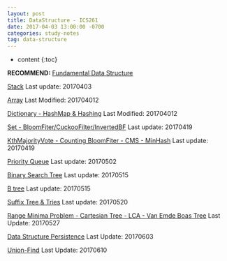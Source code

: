 ```yaml
---
layout: post
title: DataStructure - ICS261
date: 2017-04-03 13:00:00 -0700
categories: study-notes
tag: data-structure
---
```

* content
{:toc}


__RECOMMEND:__ [Fundamental Data Structure](https://en.wikipedia.org/wiki/Book:Fundamental_Data_Structures)  


[Stack](https://zangshayang1.github.io/study-notes/2017/04/03/stack/) Last update: 20170403  

[Array](https://zangshayang1.github.io/study-notes/2017/04/12/array/) Last Modified: 201704012  

[Dictionary - HashMap & Hashing](https://zangshayang1.github.io/study-notes/2017/04/12/hashmap/) Last Modified: 201704012  

[Set - BloomFiter/CuckooFilter/InvertedBF](https://zangshayang1.github.io/study-notes/2017/04/19/set/) Last update: 20170419  

[KthMajorityVote - Counting BloomFiter - CMS - MinHash](https://zangshayang1.github.io/study-notes/2017/04/24/streamingDataStructure/) Last update: 20170419  

[Priority Queue](https://zangshayang1.github.io/study-notes/2017/02/05/priority-queue/) Last update: 20170502  

[Binary Search Tree](https://zangshayang1.github.io/study-notes/2017/05/06/binary-tree/) Last update: 20170515  

[B tree](https://zangshayang1.github.io/study-notes/2017/05/15/B-tree/) Last update: 20170515  

[Suffix Tree & Tries](https://zangshayang1.github.io/study-notes/2017/05/20/tries/) Last update: 20170520  

[Range Minima Problem - Cartesian Tree - LCA - Van Emde Boas Tree](https://zangshayang1.github.io/study-notes/2017/05/27/range-min-query/) Last Update: 20170527  

[Data Structure Persistence](https://zangshayang1.github.io/study-notes/2017/06/03/persistent-data-structure/) Last Update: 20170603  

[Union-Find](https://zangshayang1.github.io/study-notes/2017/06/10/union-find-dataStructure/) Last Update: 20170610  


<!--
buffer
buffer
buffer
buffer
buffer
buffer
buffer
buffer
buffer
buffer
buffer
buffer
buffer
buffer
buffer
buffer
buffer
buffer
buffer
buffer
buffer
buffer
buffer
buffer
-->
